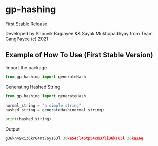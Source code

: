 # gp-hashing

First Stable Release

Developed by Shouvik Bajpayee && Sayak Mukhopadhyay from Team GangPayee (c) 2021

## Example of How To Use (First Stable Version)

Import the package

```python
from gp_hashing import generateHash

```

Generating Hashed String

```python
from gp-hashing import generateHash

normal_string = "a simple string"
hashed_string = generateHash(normal_string)

print(hashed_string)

```

Output

```python
g36kn49xi36kr64mt76ys63l 36ke54cl45tp54cm37li36ks63l 36ka16q
```
